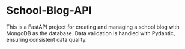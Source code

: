 # School-Blog-API
This is a FastAPI project for creating and managing a school blog with MongoDB as the database. Data validation is handled with Pydantic, ensuring consistent data quality.

